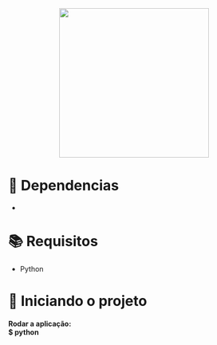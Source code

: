 <div align="center">
  <img src="https://user-images.githubusercontent.com/67304453/147499611-0facc17f-37d0-4d92-8531-93008967ce11.png" width="300" >
</div>

<h1></h1>

<h1>🔧 Dependencias</h1>

<ul>
  <li></li>
</ul>

<h1>📚 Requisitos</h1>

<ul>
  <li>Python</li>
 </ul>

<h1>🚀 Iniciando o projeto</h1>

<h4>
  Rodar a aplicação:
  <br>
  $ python 
</h4>
